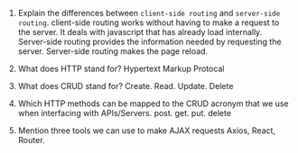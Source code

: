 1.  Explain the differences between `client-side routing` and `server-side routing`.
client-side routing works without having to make a request to the server. It deals with javascript that has already load internally. Server-side routing provides the information needed by requesting the server. Server-side routing makes the page reload.

1.  What does HTTP stand for?
Hypertext Markup Protocal

1.  What does CRUD stand for?
Create. Read. Update. Delete

1.  Which HTTP methods can be mapped to the CRUD acronym that we use when interfacing with APIs/Servers.
post. get. put. delete

1.  Mention three tools we can use to make AJAX requests
Axios, React, Router. 